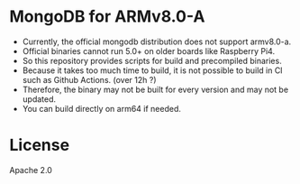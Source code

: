 # MongoDB for ARMv8.0-A

* Currently, the official mongodb distribution does not support armv8.0-a.
* Official binaries cannot run 5.0+ on older boards like Raspberry Pi4.
* So this repository provides scripts for build and precompiled binaries.
* Because it takes too much time to build, it is not possible to build in CI such as Github Actions. (over 12h ?)
* Therefore, the binary may not be built for every version and may not be updated.
* You can build directly on arm64 if needed.

# License

Apache 2.0

